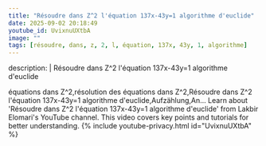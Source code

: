 ```yaml
---
title: "Résoudre dans Z^2 l'équation 137x-43y=1 algorithme d'euclide"
date: 2025-09-02 20:18:49 
youtube_id: UvixnuUXtbA
image: ""
tags: [résoudre, dans, z, 2, l, équation, 137x, 43y, 1, algorithme]
---
```

description: |
  Résoudre dans Z^2 l'équation 137x-43y=1 algorithme d'euclide
  
  équations dans Z^2,résolution des équations dans Z^2,Résoudre dans Z^2 l'équation 137x-43y=1 algorithme d'euclide,Aufzählung,An...
  Learn about 'Résoudre dans Z^2 l'équation 137x-43y=1 algorithme d'euclide' from Lakbir Elomari's YouTube channel. This video covers key points and tutorials for better understanding.
{% include youtube-privacy.html id="UvixnuUXtbA" %}
